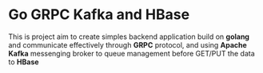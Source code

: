 # Go GRPC Kafka and HBase

This is project aim to create simples backend application build on **golang** and communicate effectively through **GRPC** protocol, and using **Apache Kafka** messenging broker to queue management before GET/PUT the data to **HBase**
